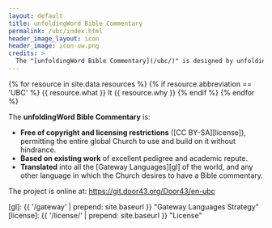 ```yaml
---
layout: default
title: unfoldingWord Bible Commentary
permalink: /ubc/index.html
header_image_layout: icon
header_image: icon-uw.png
credits: >
  The "[unfoldingWord Bible Commentary](/ubc/)" is designed by unfoldingWord and developed by the [Door43 World Missions Community](https://door43.org/). It is made available under a [Creative Commons Attribution-ShareAlike 4.0 International](https://creativecommons.org/licenses/by-sa/4.0/) license.
---
```


{% for resource in site.data.resources %}
 {% if resource.abbreviation == 'UBC' %}
  {{ resource.what }} It {{ resource.why }}
 {% endif %}
{% endfor %}

The **unfoldingWord Bible Commentary** is:

- **Free of copyright and licensing restrictions** ([CC BY-SA][license]), permitting the entire global Church to use and build on it without hindrance.
- **Based on existing work** of excellent pedigree and academic repute.
- **Translated** into all the [Gateway Languages][gl] of the world, and any other language in which the Church desires to have a Bible commentary.

The project is online at: <https://git.door43.org/Door43/en-ubc>

[gl]: {{ '/gateway' | prepend: site.baseurl }} "Gateway Languages Strategy"
[license]: {{ '/license/' | prepend: site.baseurl }} "License"
